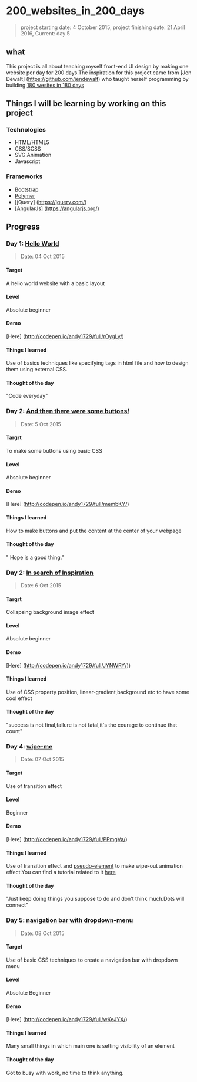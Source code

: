 # 200_websites_in_200_days
> project starting date: 4 October 2015, project finishing date: 21 April 2016, Current: day 5

## what

This project is all about teaching myself front-end UI design by making one website per day for 200 days.The inspiration for this project came from [Jen Dewalt] (https://github.com/jendewalt) who taught herself programming by building [180 wesites in 180 days](http://jenniferdewalt.com/)

## Things I will be learning by working on this project

### Technologies

- HTML/HTML5
- CSS/SCSS
- SVG Animation
- Javascript

### Frameworks

- [Bootstrap](http://getbootstrap.com/)
- [Polymer](https://www.polymer-project.org/0.5/)
- [jQuery] (https://jquery.com/)
- [AngularJs] (https://angularjs.org/)

## Progress

### Day 1: [Hello World](http://codepen.io/andy1729/full/rOygLy/)
> Date: 04 Oct 2015

#### Target
  A hello world website with a basic layout

#### Level
  Absolute beginner

#### Demo
  [Here] (http://codepen.io/andy1729/full/rOygLy/)

#### Things I learned
  Use of basics techniques like specifying tags in html file and how to design them using external CSS.

#### Thought of the day
  "Code everyday"

### Day 2: [And then there were some buttons!](http://codepen.io/andy1729/full/membKY/)
> Date: 5 Oct 2015

#### Targrt
   To make some buttons using basic CSS

#### Level
   Absolute beginner

#### Demo
   [Here] (http://codepen.io/andy1729/full/membKY/)

#### Things I learned
   How to make buttons and put the content at the center of your webpage

#### Thought of the day
  " Hope is a good thing."

### Day 2: [In search of Inspiration](http://codepen.io/andy1729/full/JYNWRY/)
> Date: 6 Oct 2015

#### Targrt
   Collapsing background image effect

#### Level
   Absolute beginner

#### Demo
   [Here] (http://codepen.io/andy1729/full/JYNWRY/))

#### Things I learned
   Use of CSS property position, linear-gradient,background etc to have some cool effect

#### Thought of the day
  "success is not final,failure is not fatal,it's the courage to continue that count"


### Day 4: [wipe-me](http://codepen.io/andy1729/full/PPmgVa/)
> Date: 07 Oct 2015

#### Target
  Use of transition effect

#### Level
  Beginner

#### Demo
  [Here] (http://codepen.io/andy1729/full/PPmgVa/)

#### Things I learned
  Use of transition effect and [pseudo-element](http://www.w3schools.com/css/css_pseudo_elements.asp) to make wipe-out animation effect.You can find a tutorial related to it [here](http://tympanus.net/codrops/2013/05/22/examples-of-pseudo-elements-animations-and-transitions/)

#### Thought of the day
  "Just keep doing things you suppose to do and don't think much.Dots will connect"

### Day 5: [navigation bar with dropdown-menu](http://codepen.io/andy1729/full/wKeJYX/)
> Date: 08 Oct 2015

#### Target
  Use of basic CSS techniques to create a navigation bar with dropdown menu

#### Level
  Absolute Beginner

#### Demo
  [Here] (http://codepen.io/andy1729/full/wKeJYX/)

#### Things I learned
   Many small things in which main one is setting visibility of an element

#### Thought of the day
   Got to busy with work, no time to think anything.
